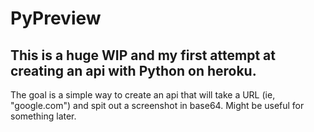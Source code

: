 # PyPreview

This is a huge WIP and my first attempt at creating an api with Python on heroku.
---
The goal is a simple way to create an api that will take a URL (ie, "google.com") and spit out a screenshot in base64. Might be useful for something later.
